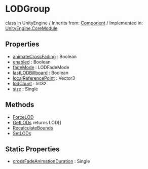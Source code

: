 # LODGroup
class in UnityEngine
 / Inherits from: <a href="https://docs.unity3d.com/6000.0/Documentation/ScriptReference/Component.html">Component</a> / Implemented in: <a href="https://docs.unity3d.com/6000.0/Documentation/ScriptReference/UnityEngine.CoreModule.html">UnityEngine.CoreModule</a>

## Properties
- <a href="https://docs.unity3d.com/6000.0/Documentation/ScriptReference/LODGroup-animateCrossFading.html">animateCrossFading</a> : Boolean
- <a href="https://docs.unity3d.com/6000.0/Documentation/ScriptReference/LODGroup-enabled.html">enabled</a> : Boolean
- <a href="https://docs.unity3d.com/6000.0/Documentation/ScriptReference/LODGroup-fadeMode.html">fadeMode</a> : LODFadeMode
- <a href="https://docs.unity3d.com/6000.0/Documentation/ScriptReference/LODGroup-lastLODBillboard.html">lastLODBillboard</a> : Boolean
- <a href="https://docs.unity3d.com/6000.0/Documentation/ScriptReference/LODGroup-localReferencePoint.html">localReferencePoint</a> : Vector3
- <a href="https://docs.unity3d.com/6000.0/Documentation/ScriptReference/LODGroup-lodCount.html">lodCount</a> : Int32
- <a href="https://docs.unity3d.com/6000.0/Documentation/ScriptReference/LODGroup-size.html">size</a> : Single

## Methods
- <a href="https://docs.unity3d.com/6000.0/Documentation/ScriptReference/LODGroup.ForceLOD.html">ForceLOD</a>
- <a href="https://docs.unity3d.com/6000.0/Documentation/ScriptReference/LODGroup.GetLODs.html">GetLODs</a> returns LOD[]
- <a href="https://docs.unity3d.com/6000.0/Documentation/ScriptReference/LODGroup.RecalculateBounds.html">RecalculateBounds</a>
- <a href="https://docs.unity3d.com/6000.0/Documentation/ScriptReference/LODGroup.SetLODs.html">SetLODs</a>

## Static Properties
- <a href="https://docs.unity3d.com/6000.0/Documentation/ScriptReference/LODGroup-crossFadeAnimationDuration.html">crossFadeAnimationDuration</a> : Single
